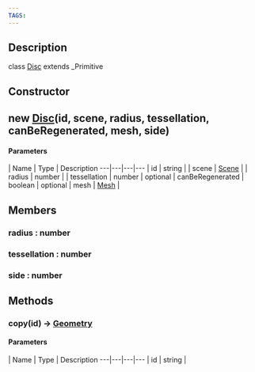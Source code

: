 ```yaml
---
TAGS:
---
```

## Description

class [Disc](/classes/2.3/Disc) extends _Primitive



## Constructor

##  new [Disc](/classes/2.3/Disc)(id, scene, radius, tessellation, canBeRegenerated, mesh, side)



#### Parameters
 | Name | Type | Description
---|---|---|---
 | id | string | 
 | scene | [Scene](/classes/2.3/Scene) | 
 | radius | number | 
 | tessellation | number | 
optional | canBeRegenerated | boolean | 
optional | mesh | [Mesh](/classes/2.3/Mesh) | 
## Members

### radius : number



### tessellation : number



### side : number



## Methods

### copy(id) &rarr; [Geometry](/classes/2.3/Geometry)



#### Parameters
 | Name | Type | Description
---|---|---|---
 | id | string | 

